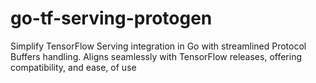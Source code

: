 # go-tf-serving-protogen
Simplify TensorFlow Serving integration in Go with streamlined Protocol Buffers handling. Aligns seamlessly with TensorFlow releases, offering compatibility, and ease, of use
